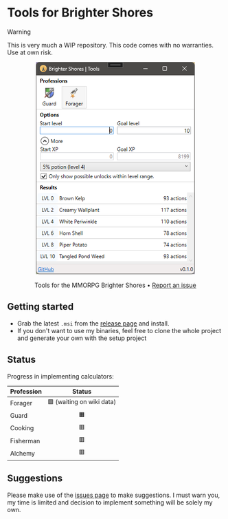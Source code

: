# Tools for Brighter Shores

> [!WARNING]
> This is very much a WIP repository. This code comes with no warranties. Use at own risk.

<p align="center">
  <img src="docs/screenshot.png" /> 
</p>

<p align="center">Tools for the MMORPG Brighter Shores &bullet; <a href="https://github.com/MichelMichels/brighter-shores-tools/issues">Report an issue</a></p>

## Getting started

- Grab the latest `.msi` from the [release page](https://github.com/MichelMichels/brighter-shores-tools/releases) and install.
- If you don't want to use my binaries, feel free to clone the whole project and generate your own with the setup project

## Status

Progress in implementing calculators:

| Profession |          Status          |
| ---------- | :----------------------: |
| Forager    | 🟩 (waiting on wiki data) |
| Guard      |            🟧             |
| Cooking    |            🟥             |
| Fisherman  |            🟥             |
| Alchemy    |            🟥             |

## Suggestions

Please make use of the [issues page](https://github.com/MichelMichels/brighter-shores-tools/issues) to make suggestions. I must warn you, my time is limited and decision to implement something will be solely my own.